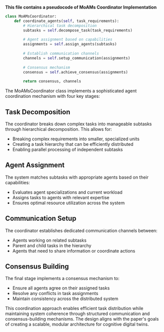 **This file contains a pseudocode of MoAMs Coordinator Implementation**

```python
class MoAMsCoordinator:
    def coordinate_agents(self, task_requirements):
        # Hierarchical task decomposition
        subtasks = self.decompose_task(task_requirements)
        
        # Agent assignment based on capabilities
        assignments = self.assign_agents(subtasks)
        
        # Establish communication channels
        channels = self.setup_communication(assignments)
        
        # Consensus mechanism
        consensus = self.achieve_consensus(assignments)
        
        return consensus, channels
```
The MoAMsCoordinator class implements a sophisticated agent coordination mechanism with four key stages:

## Task Decomposition
The coordinator breaks down complex tasks into manageable subtasks through hierarchical decomposition. This allows for:
- Breaking complex requirements into smaller, specialized units
- Creating a task hierarchy that can be efficiently distributed
- Enabling parallel processing of independent subtasks

## Agent Assignment
The system matches subtasks with appropriate agents based on their capabilities:
- Evaluates agent specializations and current workload
- Assigns tasks to agents with relevant expertise
- Ensures optimal resource utilization across the system

## Communication Setup
The coordinator establishes dedicated communication channels between:
- Agents working on related subtasks
- Parent and child tasks in the hierarchy
- Agents that need to share information or coordinate actions

## Consensus Building
The final stage implements a consensus mechanism to:
- Ensure all agents agree on their assigned tasks
- Resolve any conflicts in task assignments
- Maintain consistency across the distributed system

This coordination approach enables efficient task distribution while maintaining system coherence through structured communication and consensus-building mechanisms. The design aligns with the paper's goals of creating a scalable, modular architecture for cognitive digital twins.
